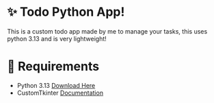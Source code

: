 # ✨ Todo Python App!
This is a custom todo app made by me to manage your tasks, this uses python 3.13 and is very lightweight!

# 🔧 Requirements
- Python 3.13 [Download Here](https://www.python.org/downloads/release/python-3133/)
- CustomTkinter [Documentation](https://customtkinter.tomschimansky.com/documentation)
